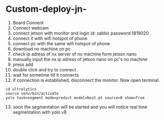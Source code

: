 # Custom-deploy-jn-

1. Board Connent
2. Connect webcam 
3. connect jetson with monitor and login id: sabbir password:1819020
4. connect it with wifi hotspot of phone
5. connect pc with the same wifi hotspot of phone
6. download no machine on pc
7. check ip adress of nx server of no machine form jetson nano
8. manually input the nx ip adress of jetson nano on pc's no machine
9. press add
10. double click and try to connect .
11. wait for sometime till it connects
12. if connection is established, disconnect the monitor. Now open terminal.
```
cd ultralytics
source venv/bin/activate
yolo task=segment mode=predict model=best.pt source=0 show=True

```
13. soon the segmentation will be started and you will notice real time segmentation with yolo v8









